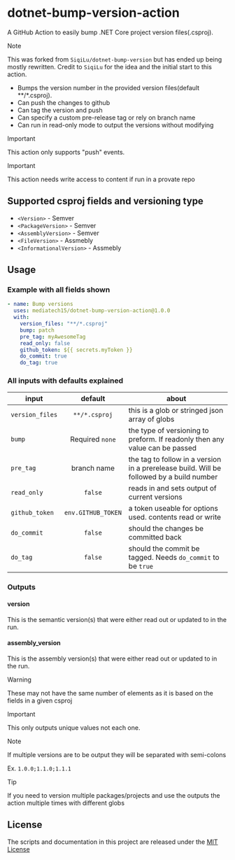 # dotnet-bump-version-action

A GitHub Action to easily bump .NET Core project version files(.csproj).

> [!NOTE]
> This was forked from `SiqiLu/dotnet-bump-version` but has ended up being mostly
> rewritten. Credit to `SiqiLu` for the idea and the initial start to this action.

- Bumps the version number in the provided version files(default **/*.csproj).
- Can push the changes to github
- Can tag the version and push
- Can specify a custom pre-release tag or rely on branch name
- Can run in read-only mode to output the versions without modifying

> [!IMPORTANT]
> This action only supports "push" events.

> [!IMPORTANT]
> This action needs write access to content if run in a provate repo

## Supported csproj fields and versioning type

- `<Version>` - Semver
- `<PackageVersion>` - Semver
- `<AssemblyVersion>` - Semver
- `<FileVersion>` - Assmebly
- `<InformationalVersion>` - Assmebly

## Usage

### Example with all fields shown

```yaml
- name: Bump versions
  uses: mediatech15/dotnet-bump-version-action@1.0.0
  with:
    version_files: "**/*.csproj"
    bump: patch
    pre_tag: myAwesomeTag
    read_only: false
    github_token: ${{ secrets.myToken }}
    do_commit: true
    do_tag: true
```
### All inputs with defaults explained

| input | default | about |
| --- | :---: | --- |
|`version_files`|`**/*.csproj`|this is a glob or stringed json array of globs|
|`bump`|Required `none`|the type of versioning to preform. If readonly then any value can be passed|
|`pre_tag`|branch name|the tag to follow in a version in a prerelease build. Will be followed by a build number|
|`read_only`|`false`|reads in and sets output of current versions|
|`github_token`|`env.GITHUB_TOKEN`|a token useable for options used. contents read or write|
|`do_commit`|`false`|should the changes be committed back|
|`do_tag`|`false`|should the commit be tagged. Needs `do_commit` to be `true`|

### Outputs

#### version

This is the semantic version(s) that were either read out or updated to in the run.

#### assembly_version

This is the assembly version(s) that were either read out or updated to in the run.

> [!WARNING]
> These may not have the same number of elements as it is based on the fields in a given csproj

> [!IMPORTANT]
> This only outputs unique values not each one.

> [!NOTE]
> If multiple versions are to be output they will be separated with semi-colons
>
> Ex. `1.0.0;1.1.0;1.1.1`

> [!TIP]
> If you need to version multiple packages/projects and use the outputs the action multiple times with different globs

## License

The scripts and documentation in this project are released under the [MIT License](LICENSE)
